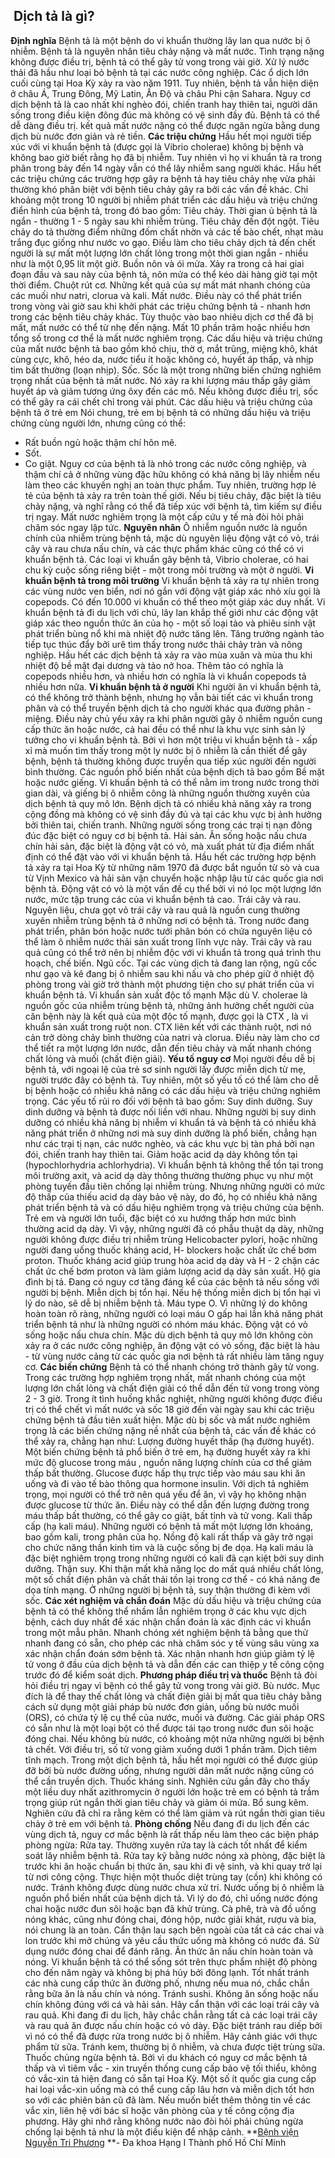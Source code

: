## ️ Dịch tả là gì?

**Định nghĩa**
Bệnh tả là một bệnh do vi khuẩn thường lây lan qua nước bị ô nhiễm. Bệnh tả là nguyên nhân tiêu chảy nặng và mất nước. Tình trạng nặng không được điều trị, bệnh tả có thể gây tử vong trong vài giờ.
Xử lý nước thải đã hầu như loại bỏ bệnh tả tại các nước công nghiệp. Các ổ dịch lớn cuối cùng tại Hoa Kỳ xảy ra vào năm 1911. Tuy nhiên, bệnh tả vẫn hiện diện ở châu Á, Trung Đông, Mỹ Latin, Ấn Độ và châu Phi cận Sahara. Nguy cơ dịch bệnh tả là cao nhất khi nghèo đói, chiến tranh hay thiên tai, người dân sống trong điều kiện đông đúc mà không có vệ sinh đầy đủ.
Bệnh tả có thể dễ dàng điều trị. kết quả mất nước nặng có thể được ngăn ngừa bằng dung dịch bù nước đơn giản và rẻ tiền.
**Các triệu chứng**
Hầu hết mọi người tiếp xúc với vi khuẩn bệnh tả (được gọi là Vibrio cholerae) không bị bệnh và không bao giờ biết rằng họ đã bị nhiễm. Tuy nhiên vì họ vi khuẩn tả ra trong phân trong bảy đến 14 ngày vẫn có thể lây nhiễm sang người khác. Hầu hết các triệu chứng các trường hợp gây ra bệnh tả hay tiêu chảy nhẹ vừa phải thường khó phân biệt với bệnh tiêu chảy gây ra bởi các vấn đề khác.
Chỉ khoảng một trong 10 người bị nhiễm phát triển các dấu hiệu và triệu chứng điển hình của bệnh tả, trong đó bao gồm:
Tiêu chảy. Thời gian ủ bệnh tả là ngắn - thường 1 - 5 ngày sau khi nhiễm trùng. Tiêu chảy đến đột ngột. Tiêu chảy do tả thường điểm những đốm chất nhờn và các tế bào chết, nhạt màu trắng đục giống như nước vo gạo. Điều làm cho tiêu chảy dịch tả đến chết người là sự mất một lượng lớn chất lỏng trong một thời gian ngắn - nhiều như là một 0,95 lít một giờ.
Buồn nôn và ói mửa. Xảy ra trong cả hai giai đoạn đầu và sau này của bệnh tả, nôn mửa có thể kéo dài hàng giờ tại một thời điểm.
Chuột rút cơ. Những kết quả của sự mất mát nhanh chóng của các muối như natri, clorua và kali.
Mất nước. Điều này có thể phát triển trong vòng vài giờ sau khi khởi phát các triệu chứng bệnh tả - nhanh hơn trong các bệnh tiêu chảy khác. Tùy thuộc vào bao nhiêu dịch cơ thể đã bị mất, mất nước có thể từ nhẹ đến nặng. Mất 10 phần trăm hoặc nhiều hơn tổng số trong cơ thể là mất nước nghiêm trọng. Các dấu hiệu và triệu chứng của mất nước bệnh tả bao gồm khó chịu, thờ ơ, mắt trũng, miệng khô, khát cùng cực, khô, héo da, nước tiểu ít hoặc không có, huyết áp thấp, và nhịp tim bất thường (loạn nhịp).
Sốc. Sốc là một trong những biến chứng nghiêm trọng nhất của bệnh tả mất nước. Nó xảy ra khi lượng máu thấp gây giảm huyết áp và giảm tương ứng ôxy đến các mô. Nếu không được điều trị, sốc có thể gây ra cái chết chỉ trong vài phút.
Các dấu hiệu và triệu chứng của bệnh tả ở trẻ em
Nói chung, trẻ em bị bệnh tả có những dấu hiệu và triệu chứng cùng người lớn, nhưng cũng có thể:
- Rất buồn ngủ hoặc thậm chí hôn mê.
- Sốt.
- Co giật.
Nguy cơ của bệnh tả là nhỏ trong các nước công nghiệp, và thậm chí cả ở những vùng đặc hữu không có khả năng bị lây nhiễm nếu làm theo các khuyến nghị an toàn thực phẩm. Tuy nhiên, trường hợp lẻ tẻ của bệnh tả xảy ra trên toàn thế giới. Nếu bị tiêu chảy, đặc biệt là tiêu chảy nặng, và nghĩ rằng có thể đã tiếp xúc với bệnh tả, tìm kiếm sự điều trị ngay. Mất nước nghiêm trọng là một cấp cứu y tế mà đòi hỏi phải chăm sóc ngay lập tức.
**Nguyên nhân**
Ô nhiễm nguồn nước là nguồn chính của nhiễm trùng bệnh tả, mặc dù nguyên liệu động vật có vỏ, trái cây và rau chưa nấu chín, và các thực phẩm khác cũng có thể có vi khuẩn bệnh tả.
Các loại vi khuẩn gây bệnh tả, Vibrio cholerae, có hai chu kỳ cuộc sống riêng biệt - một trong môi trường và một ở người.
**Vi khuẩn bệnh tả trong môi trường**
Vi khuẩn bệnh tả xảy ra tự nhiên trong các vùng nước ven biển, nơi nó gắn với động vật giáp xác nhỏ xíu gọi là copepods. Có đến 10.000 vi khuẩn có thể theo một giáp xác duy nhất. Vi khuẩn bệnh tả đi du lịch với chủ, lây lan khắp thế giới như các động vật giáp xác theo nguồn thức ăn của họ - một số loại tảo và phiêu sinh vật phát triển bùng nổ khi mà nhiệt độ nước tăng lên. Tăng trưởng ngành tảo tiếp tục thúc đẩy bởi urê tìm thấy trong nước thải chảy tràn và nông nghiệp.
Hầu hết các dịch bệnh tả xảy ra vào mùa xuân và mùa thu khi nhiệt độ bề mặt đại dương và tảo nở hoa. Thêm tảo có nghĩa là copepods nhiều hơn, và nhiều hơn có nghĩa là vi khuẩn copepods tả nhiều hơn nữa.
**Vi khuẩn bệnh tả ở người**
Khi người ăn vi khuẩn bệnh tả, có thể không trở thành bệnh, nhưng họ vẫn bài tiết các vi khuẩn trong phân và có thể truyền bệnh dịch tả cho người khác qua đường phân - miệng. Điều này chủ yếu xảy ra khi phân người gây ô nhiễm nguồn cung cấp thức ăn hoặc nước, cả hai đều có thể như là khu vực sinh sản lý tưởng cho vi khuẩn bệnh tả. Bởi vì hơn một triệu vi khuẩn bệnh tả - xấp xỉ mà muốn tìm thấy trong một ly nước bị ô nhiễm là cần thiết để gây bệnh, bệnh tả thường không được truyền qua tiếp xúc người đến người bình thường.
Các nguồn phổ biến nhất của bệnh dịch tả bao gồm
Bề mặt hoặc nước giếng. Vi khuẩn bệnh tả có thể nằm im trong nước trong thời gian dài, và giếng bị ô nhiễm công là những nguồn thường xuyên của dịch bệnh tả quy mô lớn. Bệnh dịch tả có nhiều khả năng xảy ra trong cộng đồng mà không có vệ sinh đầy đủ và tại các khu vực bị ảnh hưởng bởi thiên tai, chiến tranh. Những người sống trong các trại tị nạn đông đúc đặc biệt có nguy cơ bị bệnh tả.
Hải sản. Ăn sống hoặc nấu chưa chín hải sản, đặc biệt là động vật có vỏ, mà xuất phát từ địa điểm nhất định có thể đặt vào với vi khuẩn bệnh tả. Hầu hết các trường hợp bệnh tả xảy ra tại Hoa Kỳ từ những năm 1970 đã được bắt nguồn từ sò và cua từ Vịnh Mexico và hải sản vận chuyển hoặc nhập lậu từ các quốc gia nơi bệnh tả. Động vật có vỏ là một vấn đề cụ thể bởi vì nó lọc một lượng lớn nước, mức tập trung các của vi khuẩn bệnh tả cao.
Trái cây và rau. Nguyên liệu, chưa gọt vỏ trái cây và rau quả là nguồn cung thường xuyên nhiễm trùng bệnh tả ở những nơi có bệnh tả. Trong nước đang phát triển, phân bón hoặc nước tưới phân bón có chứa nguyên liệu có thể làm ô nhiễm nước thải sản xuất trong lĩnh vực này. Trái cây và rau quả cũng có thể trở nên bị nhiễm độc với vi khuẩn tả trong quá trình thu hoạch, chế biến.
Ngũ cốc. Tại các vùng dịch tả đang lan rộng, ngũ cốc như gạo và kê đang bị ô nhiễm sau khi nấu và cho phép giữ ở nhiệt độ phòng trong vài giờ trở thành một phương tiện cho sự phát triển của vi khuẩn bệnh tả.
Vi khuẩn sản xuất độc tố mạnh
Mặc dù V. cholerae là nguồn gốc của nhiễm trùng bệnh tả, những ảnh hưởng chết người của căn bệnh này là kết quả của một độc tố mạnh, được gọi là CTX , là vi khuẩn sản xuất trong ruột non. CTX liên kết với các thành ruột, nơi nó cản trở dòng chảy bình thường của natri và clorua. Điều này làm cho cơ thể tiết ra một lượng lớn nước, dẫn đến tiêu chảy và mất nhanh chóng chất lỏng và muối (chất điện giải).
**Yếu tố nguy cơ**
Mọi người đều dễ bị bệnh tả, với ngoại lệ của trẻ sơ sinh người lấy được miễn dịch từ mẹ, người trước đây có bệnh tả. Tuy nhiên, một số yếu tố có thể làm cho dễ bị bệnh hoặc có nhiều khả năng có các dấu hiệu và triệu chứng nghiêm trọng. Các yếu tố rủi ro đối với bệnh tả bao gồm:
Suy dinh dưỡng. Suy dinh dưỡng và bệnh tả được nối liền với nhau. Những người bị suy dinh dưỡng có nhiều khả năng bị nhiễm vi khuẩn tả và bệnh tả có nhiều khả năng phát triển ở những nơi mà suy dinh dưỡng là phổ biến, chẳng hạn như các trại tị nạn, các nước nghèo, và các khu vực bị tàn phá bởi nạn đói, chiến tranh hay thiên tai.
Giảm hoặc acid dạ dày không tồn tại (hypochlorhydria achlorhydria). Vi khuẩn bệnh tả không thể tồn tại trong môi trường axit, và acid dạ dày thông thường thường phục vụ như một phòng tuyến đầu tiên chống lại nhiễm trùng. Nhưng những người có mức độ thấp của thiếu acid dạ dày bảo vệ này, do đó, họ có nhiều khả năng phát triển bệnh tả và có dấu hiệu nghiêm trọng và triệu chứng của bệnh. Trẻ em và người lớn tuổi, đặc biệt có xu hướng thấp hơn mức bình thường acid dạ dày. Vì vậy, những người đã có phẫu thuật dạ dày, những người không được điều trị nhiễm trùng Helicobacter pylori, hoặc những người đang uống thuốc kháng acid, H- blockers hoặc chất ức chế bơm proton. Thuốc kháng acid giúp trung hòa acid dạ dày và H - 2 chặn các chất ức chế bơm proton và làm giảm lượng acid dạ dày sản xuất.
Hộ gia đình bị tả. Đang có nguy cơ tăng đáng kể của các bệnh tả nếu sống với người bị bệnh.
Miễn dịch bị tổn hại. Nếu hệ thống miễn dịch bị tổn hại vì lý do nào, sẽ dễ bị nhiễm bệnh tả.
Máu type O. Vì những lý do không hoàn toàn rõ ràng, những người có loại máu O gấp hai lần khả năng phát triển bệnh tả như là những người có nhóm máu khác.
Động vật có vỏ sống hoặc nấu chưa chín. Mặc dù dịch bệnh tả quy mô lớn không còn xảy ra ở các nước công nghiệp, ăn động vật có vỏ sống, đặc biệt là hàu - từ vùng nước cảng từ các quốc gia nơi bệnh tả rất nhiều làm tăng nguy cơ.
**Các biến chứng**
Bệnh tả có thể nhanh chóng trở thành gây tử vong. Trong các trường hợp nghiêm trọng nhất, mất nhanh chóng của một lượng lớn chất lỏng và chất điện giải có thể dẫn đến tử vong trong vòng 2 - 3 giờ. Trong ít tình huống khắc nghiệt, những người không được điều trị có thể chết vì mất nước và sốc 18 giờ đến vài ngày sau khi các triệu chứng bệnh tả đầu tiên xuất hiện.
Mặc dù bị sốc và mất nước nghiêm trọng là các biến chứng nặng nề nhất của bệnh tả, các vấn đề khác có thể xảy ra, chẳng hạn như:
Lượng đường huyết thấp (hạ đường huyết). Một biến chứng bệnh tả phổ biến ở trẻ em, hạ đường huyết xảy ra khi mức độ glucose trong máu , nguồn năng lượng chính của cơ thể giảm thấp bất thường. Glucose được hấp thụ trực tiếp vào máu sau khi ăn uống và đi vào tế bào thông qua hormone insulin. Với dịch tả nghiêm trọng, mọi người có thể trở nên quá yếu để ăn, vì vậy họ không nhận được glucose từ thức ăn. Điều này có thể dẫn đến lượng đường trong máu thấp bất thường, có thể gây co giật, bất tỉnh và tử vong.
Kali thấp cấp (hạ kali máu). Những người có bệnh tả mất một lượng lớn khoáng, bao gồm kali, trong phân của họ. Nồng độ kali rất thấp và gây trở ngại cho chức năng thần kinh tim và là cuộc sống bị đe dọa. Hạ kali máu là đặc biệt nghiêm trọng trong những người có kali đã cạn kiệt bởi suy dinh dưỡng.
Thận suy. Khi thận mất khả năng lọc do mất quá nhiều chất lỏng, một số chất điện phân và chất thải tồn lại trong cơ thể - có khả năng đe dọa tính mạng. Ở những người bị bệnh tả, suy thận thường đi kèm với sốc.
**Các xét nghiệm và chẩn đoán**
Mặc dù dấu hiệu và triệu chứng của bệnh tả có thể không thể nhầm lẫn nghiêm trọng ở các khu vực dịch bệnh, cách duy nhất để xác nhận chẩn đoán là xác định các vi khuẩn trong một mẫu phân.
Nhanh chóng xét nghiệm bệnh tả bằng que thử nhanh đang có sẵn, cho phép các nhà chăm sóc y tế vùng sâu vùng xa xác nhận chẩn đoán sớm bệnh tả. Xác nhận nhanh hơn giúp giảm tỷ lệ tử vong ở đầu của dịch bệnh tả và dẫn đến các can thiệp y tế công cộng trước đó để kiểm soát dịch.
**Phương pháp điều trị và thuốc**
Bệnh tả đòi hỏi điều trị ngay vì bệnh có thể gây tử vong trong vài giờ.
Bù nước. Mục đích là để thay thế chất lỏng và chất điện giải bị mất qua tiêu chảy bằng cách sử dụng một giải pháp bù nước đơn giản, uống bù nước muối (ORS), có chứa tỷ lệ cụ thể của nước, muối và đường. Các giải pháp ORS có sẵn như là một loại bột có thể được tái tạo trong nước đun sôi hoặc đóng chai. Nếu không bù nước, có khoảng một nửa những người bị bệnh tả chết. Với điều trị, số tử vong giảm xuống dưới 1 phần trăm.
Dịch tiêm tĩnh mạch. Trong một dịch bệnh tả, hầu hết mọi người có thể được giúp đỡ bởi bù nước đường uống, nhưng người dân mất nước nặng cũng có thể cần truyền dịch.
Thuốc kháng sinh. Nghiên cứu gần đây cho thấy một liều duy nhất azithromycin ở người lớn hoặc trẻ em có bệnh tả trầm trọng giúp rút ngắn thời gian tiêu chảy và giảm ói mửa.
Bổ sung kẽm. Nghiên cứu đã chỉ ra rằng kẽm có thể làm giảm và rút ngắn thời gian tiêu chảy ở trẻ em với bệnh tả.
**Phòng chống**
Nếu đang đi du lịch đến các vùng dịch tả, nguy cơ mắc bệnh là rất thấp nếu làm theo các biện pháp phòng ngừa:
Rửa tay. Thường xuyên rửa tay là cách tốt nhất để kiểm soát lây nhiễm bệnh tả. Rửa tay kỹ bằng nước nóng xà phòng, đặc biệt là trước khi ăn hoặc chuẩn bị thức ăn, sau khi đi vệ sinh, và khi quay trở lại từ nơi công cộng. Thực hiện một thuốc diệt trùng tay (cồn) khi không có nước.
Tránh không được dùng nước chưa xử trí. Nước uống bị ô nhiễm là nguồn phổ biến nhất của bệnh dịch tả. Vì lý do đó, chỉ uống nước đóng chai hoặc nước đun sôi hoặc bạn đã khử trùng. Cà phê, trà và đồ uống nóng khác, cũng như đóng chai, đóng hộp, nước giải khát, rượu và bia, nói chung là an toàn. Cẩn thận lau sạch bên ngoài của tất cả các chai và lon trước khi mở chúng và yêu cầu thức uống mà không có nước đá. Sử dụng nước đóng chai để đánh răng.
Ăn thức ăn nấu chín hoàn toàn và nóng. Vi khuẩn bệnh tả có thể sống sót trên thực phẩm nhiệt độ phòng cho đến năm ngày và không bị phá hủy bởi đông lạnh. Tốt nhất tránh các nhà cung cấp thức ăn đường phố, nhưng nếu mua nó, chắc chắn rằng bữa ăn là nấu chín và nóng.
Tránh sushi. Không ăn sống hoặc nấu chín không đúng với cá và hải sản.
Hãy cẩn thận với các loại trái cây và rau quả. Khi đang đi du lịch, hãy chắc chắn rằng tất cả các loại trái cây và rau quả ăn được nấu chín hoặc có vỏ dày. Đặc biệt tránh rau diếp bởi vì nó có thể đã được rửa trong nước bị ô nhiễm.
Hãy cảnh giác với thực phẩm từ sữa. Tránh kem, thường bị ô nhiễm, và chưa được tiệt trùng sữa.
Thuốc chủng ngừa bệnh tả. Bởi vì du khách có nguy cơ mắc bệnh tả thấp và vì tiêm vắc - xin truyền thống cung cấp bảo vệ tối thiểu, không có vắc-xin tả hiện đang có sẵn tại Hoa Kỳ. Một số ít quốc gia cung cấp hai loại vắc-xin uống mà có thể cung cấp lâu hơn và miễn dịch tốt hơn so với các phiên bản cũ đã làm. Nếu muốn biết thêm thông tin về các vắc xin, liên hệ với bác sĩ hoặc văn phòng của y tế công cộng địa phương. Hãy ghi nhớ rằng không nước nào đòi hỏi phải chủng ngừa chống lại bệnh tả như là một điều kiện để nhập cảnh.
**[Bệnh viện Nguyễn Tri Phương](https://bvnguyentriphuong.com.vn/) **- Đa khoa Hạng I Thành phố Hồ Chí Minh
